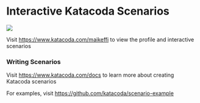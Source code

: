 # Interactive Katacoda Scenarios

[![](http://shields.katacoda.com/katacoda/maikeffi/count.svg)](https://www.katacoda.com/maikeffi "Get your profile on Katacoda.com")

Visit https://www.katacoda.com/maikeffi to view the profile and interactive scenarios

### Writing Scenarios
Visit https://www.katacoda.com/docs to learn more about creating Katacoda scenarios

For examples, visit https://github.com/katacoda/scenario-example
